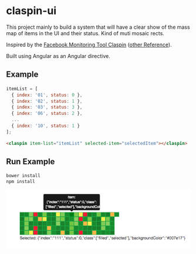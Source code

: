 # claspin-ui
This project mainly to build a system that will have a clear show of the mass map of items in the UI and their status.
Kind of muti mosaic rects. 

Inspired by the [Facebook Monitoring Tool Claspin](https://www.facebook.com/notes/facebook-engineering/monitoring-cache-with-claspin/10151076705703920/)
([other Reference](https://techcrunch.com/2012/09/19/a-peak-at-facebooks-insanely-awesome-monitoring-tool-claspin/)).

Built using Angular as an Angular directive.

## Example
```javascript
itemList = [
  { index: '01', status: 0 },
  { index: '02', status: 1 },
  { index: '03', status: 3 },
  { index: '06', status: 2 },
  ...
  { index: '10', status: 1 }
];
```

```html
<claspin item-list="itemList" selected-item="selectedItem"></claspin>
```

## Run Example
```
bower install
npm install
```

![Screenshot](example.png)